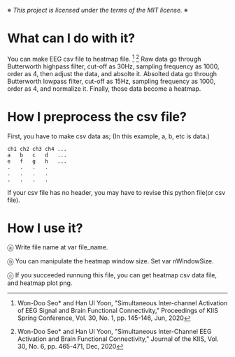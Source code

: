 ※ _This project is licensed under the terms of the MIT license._ ※

# What can I do with it?

You can make EEG csv file to heatmap file. [^1] [^2]
Raw data go through Butterworth highpass filter, cut-off as 30Hz, sampling frequency as 1000, order as 4,
then adjust the data, and absolte it. Absolted data go through Butterworth lowpass filter, cut-off as 15Hz,
sampling frequency as 1000, order as 4, and normalize it. Finally, those data become a heatmap.

# How I preprocess the csv file?

First, you have to make csv data as;
    (In this example, a, b, etc is data.)
    
    ch1 ch2 ch3 ch4 ...
    a   b   c   d   ...
    e   f   g   h   ...
    .   .   .   .
    .   .   .   .
    .   .   .   .
    
If your csv file has no header, you may have to revise this python file(or csv file).

# How I use it?

ⓐ Write file name at var file_name.

ⓑ You can manipulate the heatmap window size. Set var nWindowSize.

ⓒ If you succeeded runnung this file, you can get heatmap csv data file, and heatmap plot png.

[^1]:  Won-Doo Seo* and Han Ul Yoon, "Simultaneous Inter-channel Activation of EEG Signal and Brain Functional Connectivity," Proceedings of KIIS Spring Conference, Vol. 30, No. 1, pp. 145-146, Jun, 2020
[^2]: Won-Doo Seo* and Han Ul Yoon, "Simultaneous Inter-Channel EEG Activation and Brain Functional Connectivity," Journal of the KIIS, Vol. 30, No. 6, pp. 465-471, Dec, 2020
